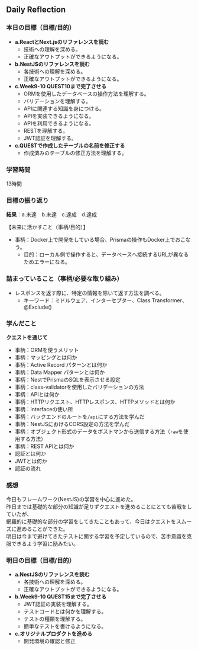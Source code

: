 ## Daily Reflection

### 本日の目標（目標/目的）
- **a.ReactとNext.jsのリファレンスを読む**  
  - 技術への理解を深める。
  - 正確なアウトプットができるようになる。
- **b.NestJSのリファレンスを読む**  
  - 各技術への理解を深める。
  - 正確なアウトプットができるようになる。
- **c.Week9-10 QUEST10まで完了させる**  
  - ORMを使用したデータベースの操作方法を理解する。
  - バリデーションを理解する。
  - APIに関連する知識を身につける。
  - APIを実装できるようになる。
  - APIを利用できるようになる。
  - RESTを理解する。
  - JWT認証を理解する。
- **c.QUESTで作成したテーブルの名前を修正する**  
  - 作成済みのテーブルの修正方法を理解する。

### 学習時間
13時間

### 目標の振り返り
**結果**：a.未達　b.未達　c.達成　d.達成　

【未来に活かすこと（事柄/目的）】
- 事柄：Docker上で開発をしている場合、Prismaの操作もDocker上でおこなう。
  - 目的：ローカル側で操作すると、データベースへ接続するURLが異なるためエラーになる。

### 詰まっていること（事柄/必要な取り組み）

- レスポンスを返す際に、特定の情報を除いて返す方法を調べる。
  - キーワード：ミドルウェア、インターセプター、Class Transformer、@Exclude()

### 学んだこと
**クエストを通じて**  
- 事柄：ORMを使うメリット
- 事柄：マッピングとは何か
- 事柄：Active Record パターンとは何か
- 事柄：Data Mapper パターンとは何か
- 事柄：NestでPrismaのSQLを表示させる設定
- 事柄：class-validatorを使用したバリデーションの方法
- 事柄：APIとは何か
- 事柄：HTTPリクエスト、HTTPレスポンス、HTTPメソッドとは何か
- 事柄：interfaceの使い所
- 事柄：バックエンドのルートを`/api`にする方法を学んだ
- 事柄：NestJSにおけるCORS設定の方法を学んだ
- 事柄：オブジェクト形式のデータをポストマンから送信する方法（`raw`を使用する方法）
- 事柄：REST APIとは何か
- 認証とは何か
- JWTとは何か
- 認証の流れ

### 感想
今日もフレームワーク(NestJS)の学習を中心に進めた。  
昨日までは基礎的な部分の知識が足りずクエストを進めることにとても苦戦をしていたが、  
網羅的に基礎的な部分の学習をしてきたこともあって、今日はクエストをスムーズに進めることができた。  
明日は今まで避けてきたテストに関する学習を予定しているので、苦手意識を克服できるよう学習に励みたい。  

### 明日の目標（目標/目的）
- **a.NestJSのリファレンスを読む**  
  - 各技術への理解を深める。
  - 正確なアウトプットができるようになる。
- **b.Week9-10 QUEST15まで完了させる**  
  - JWT認証の実装を理解する。
  - テストコードとは何かを理解する。
  - テストの種類を理解する。
  - 簡単なテストを書けるようになる。
- **c.オリジナルプロダクトを進める**  
  - 開発環境の確認と修正

